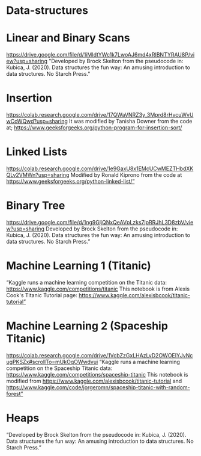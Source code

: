 # Data-structures
# Linear and Binary Scans
https://drive.google.com/file/d/1iMIdtYWc1k7LwoAJ6md4xRIBNTYRAU8P/view?usp=sharing
"Developed by Brock Skelton from the pseudocode in:
Kubica, J. (2020). Data structures the fun way: An amusing introduction to data structures. No Starch Press."
# Insertion
https://colab.research.google.com/drive/17QWaVNRZ3y_3Mprd8rHvcuWvUwCoWQwd?usp=sharing
It was modified by Tanisha Downer from the code at; https://www.geeksforgeeks.org/python-program-for-insertion-sort/
# Linked Lists 
https://colab.research.google.com/drive/1e9GaxU8x1EMcUCwMEZTHbdXKQLv2VMWn?usp=sharing
Modified by Ronald Kiprono from the code at https://www.geeksforgeeks.org/python-linked-list/”
# Binary Tree
https://drive.google.com/file/d/1ng9GljQNxQeAVpLzks7lpRRJhL3D8zbV/view?usp=sharing
Developed by Brock Skelton from the pseudocode in:
Kubica, J. (2020). Data structures the fun way: An amusing introduction to data structures. No Starch Press.”
# Machine Learning 1 (Titanic) 
“Kaggle runs a machine learning competition on the Titanic data: 
https://www.kaggle.com/competitions/titanic
This notebook is from Alexis Cook's Titanic Tutorial page: 
https://www.kaggle.com/alexisbcook/titanic-tutorial”
# Machine Learning 2 (Spaceship Titanic)
https://colab.research.google.com/drive/1VcbZzGxLHAzLvD2OWOEIYJvNcugPKSZx#scrollTo=mUkOqOWwdvui 
“Kaggle runs a machine learning competition on the Spaceship Titanic data:
https://www.kaggle.com/competitions/spaceship-titanic
This notebook is modified from
https://www.kaggle.com/alexisbcook/titanic-tutorial and https://www.kaggle.com/code/jorgeromn/spaceship-titanic-with-random-forest”
# Heaps  
“Developed by Brock Skelton from the pseudocode in:
Kubica, J. (2020). Data structures the fun way: An amusing introduction to data structures. No Starch Press.”
